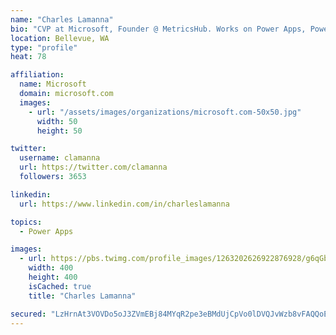 ```yaml
---
name: "Charles Lamanna"
bio: "CVP at Microsoft, Founder @ MetricsHub. Works on Power Apps, Power Automate, Power Virtual Agent, Common Data Service and Dynamics 365."
location: Bellevue, WA
type: "profile"
heat: 78

affiliation:
  name: Microsoft
  domain: microsoft.com
  images:
    - url: "/assets/images/organizations/microsoft.com-50x50.jpg"
      width: 50
      height: 50

twitter:
  username: clamanna
  url: https://twitter.com/clamanna
  followers: 3653

linkedin:
  url: https://www.linkedin.com/in/charleslamanna

topics:
  - Power Apps

images:
  - url: https://pbs.twimg.com/profile_images/1263202626922876928/g6qGbHZ-_400x400.jpg
    width: 400
    height: 400
    isCached: true
    title: "Charles Lamanna"

secured: "LzHrnAt3VOVDo5oJ3ZVmEBj84MYqR2pe3eBMdUjCpVo0lDVQJvWzb8vFAQQoEfXyVZBjSMo507JlRgS1KKBnceCQMAPKw5kDIKaYQxNkLr8OFu12kPUUwrxag4BIqrqOgnrNvy5wi8YNaJri6MtDTC5GuPOsPiDWwbt69hR7Y5t8rEnCgxmqjiTaeO/CLFTbsvPLyHSLyXLdYH8iAuZWm9RCBcK7qAQjFifI//qhTOPrQCG/Zi2BJu7FE+A8m7pPV0lbkFgUzm06tviIGNbURI6ydb1qXTcF6I+4rvvqkwpj5UA3Qwf7YbnQpDyFLTvWWmY06zWVejI00IdNatIaj7f+XAgUI0fxDDh8F7WvLuf6b9ptETi0VTpyRp9wpLcgq5yfQ5XSqgV1uD/DqBhtIrSm3N6+lpICbht5qiizWlk=;DiAoAtGRMYJ+ZrBluJG50A=="
---
```


